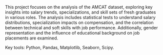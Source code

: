 This project focuses on the analysis of the AMCAT dataset, exploring key insights into salary trends, specializations, and skill sets of fresh graduates in various roles. The analysis includes statistical tests to understand salary distributions, specialization impacts on compensation, and the correlation between technical and soft skills with job performance. Additionally, gender representation and the influence of educational background on job placements are examined.

Key tools: Python, Pandas, Matplotlib, Seaborn, Scipy.
